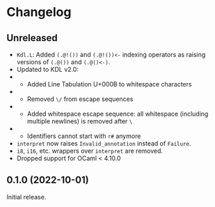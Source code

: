 # Changelog

## Unreleased

- `Kdl.L`: Added `(.@!())` and `(.@!())<-` indexing operators as raising
  versions of `(.@())` and `(.@()<-)`.
- Updated to KDL v2.0:
- - Added Line Tabulation U+000B to whitespace characters
- - Removed `\/` from escape sequences
- - Added whitespace escape sequence: all whitespace (including multiple
    newlines) is removed after `\`
- - Identifiers cannot start with `r#` anymore
- `interpret` now raises `Invalid_annotation` instead of `Failure`.
- `i8`, `i16`, etc. wrappers over `interpret` are removed.
- Dropped support for OCaml < 4.10.0

## 0.1.0 (2022-10-01)

Initial release.
